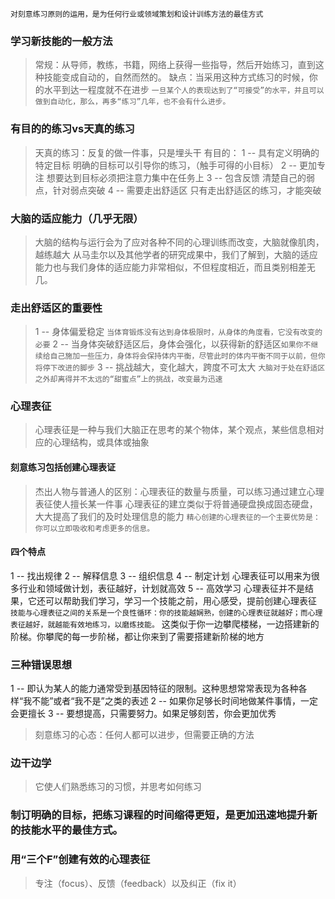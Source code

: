 `对刻意练习原则的运用，是为任何行业或领域策划和设计训练方法的最佳方式`
### 学习新技能的一般方法
>常规：从导师，教练，书籍，网络上获得一些指导，然后开始练习，直到这种技能变成自动的，自然而然的。
>缺点：当采用这种方式练习的时候，你的水平到达一程度就不在进步
>`一旦某个人的表现达到了“可接受”的水平，并且可以做到自动化，那么，再多“练习”几年，也不会有什么进步。`
### 有目的的练习vs天真的练习
>天真的练习：反复的做一件事，只是埋头干
>有目的： 
>	1 -- 具有定义明确的特定目标
>		明确的目标可以引导你的练习，（触手可得的小目标）
>	2 -- 更加专注
>		想要达到目标必须把注意力集中在任务上
>	3 -- 包含反馈
>		清楚自己的弱点，针对弱点突破
>	4 -- 需要走出舒适区
>		只有走出舒适区的练习，才能突破
### 大脑的适应能力（几乎无限）
>大脑的结构与运行会为了应对各种不同的心理训练而改变，大脑就像肌肉，越练越大
>从马圭尔以及其他学者的研究成果中，我们了解到，大脑的适应能力也与我们身体的适应能力非常相似，不但程度相近，而且类别相差无几。
### 走出舒适区的重要性
>1  -- 身体偏爱稳定
>	`当体育锻炼没有达到身体极限时，从身体的角度看，它没有改变的必要`
>2 -- 当身体突破舒适区后，身体会强化，以获得新的舒适区`如果你不继续给自己施加一些压力，身体将会保持体内平衡，尽管此时的体内平衡不同于以前，但你将停下改进的脚步`
>3 -- 挑战越大，变化越大，跨度不可太大
>`大脑对于处在舒适区之外却离得并不太远的“甜蜜点”上的挑战，改变最为迅速`
### 心理表征
>心理表征是一种与我们大脑正在思考的某个物体，某个观点，某些信息相对应的心理结构，或具体或抽象
#### 刻意练习包括创建心理表证
>杰出人物与普通人的区别：心理表征的数量与质量，可以练习通过建立心理表征使人擅长某一件事
>心理表征的建立类似于将普通硬盘换成固态硬盘，大大提高了我们的及时处理信息的能力
>`精心创建的心理表征的一个主要优势是：你可以立即吸收和考虑更多的信息。`
#### 四个特点
1 -- 找出规律
2 -- 解释信息
3 -- 组织信息
4 -- 制定计划
	心理表征可以用来为很多行业和领域做计划，表征越好，计划就高效
5 -- 高效学习
	心理表征并不是结果，它还可以帮助我们学习，学习一个技能之前，用心感受，提前创建心理表征
	`技能与心理表征之间的关系是一个良性循环：你的技能越娴熟，创建的心理表征就越好；而心理表征越好，就越能有效地练习，以磨炼技能。`
	这类似于你一边攀爬楼梯，一边搭建新的阶梯。你攀爬的每一步阶梯，都让你来到了需要搭建新阶梯的地方
### 三种错误思想
1 -- 即认为某人的能力通常受到基因特征的限制。这种思想常常表现为各种各样“我不能”或者“我不是”之类的表述
2 -- 如果你足够长时间地做某件事情，一定会更擅长
3 -- 要想提高，只需要努力。如果足够刻苦，你会更加优秀
>刻意练习的心态：任何人都可以进步，但需要正确的方法
### 边干边学
>它使人们熟悉练习的习惯，并思考如何练习
### 制订明确的目标，把练习课程的时间缩得更短，是更加迅速地提升新的技能水平的最佳方式。
### 用“三个F”创建有效的心理表征
>专注（focus）、反馈（feedback）以及纠正（fix it）